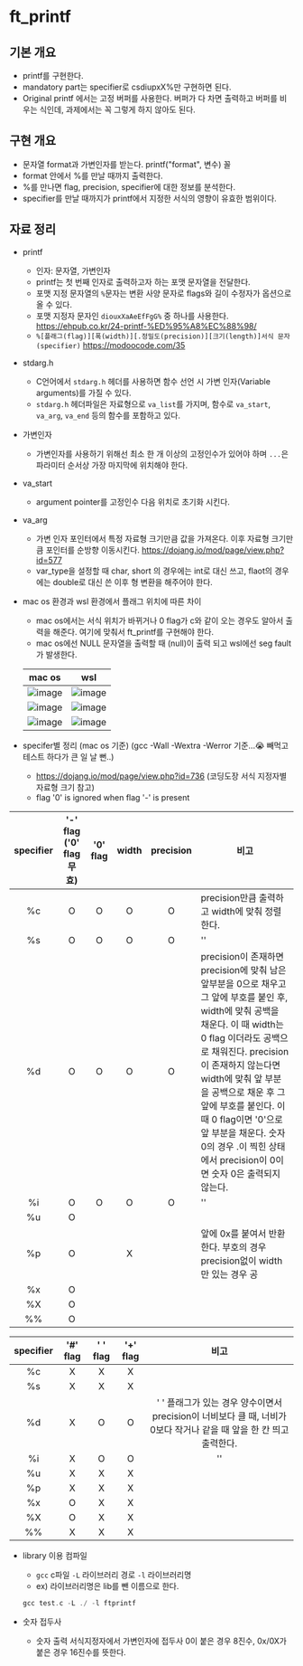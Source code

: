 # ft_printf
## 기본 개요
* printf를 구현한다.
* mandatory part는 specifier로 csdiupxX%만 구현하면 된다.
* Original printf 에서는 고정 버퍼를 사용한다. 버퍼가 다 차면 출력하고 버퍼를 비우는 식인데, 과제에서는 꼭 그렇게 하지 않아도 된다.

## 구현 개요
* 문자열 format과 가변인자를 받는다. printf("format", 변수) 꼴
* format 안에서 %를 만날 때까지 출력한다.
* %를 만나면 flag, precision, specifier에 대한 정보를 분석한다.
* specifier를 만날 때까지가 printf에서 지정한 서식의 영향이 유효한 범위이다.

## 자료 정리
* printf
  * 인자: 문자열, 가변인자
  * printf는 첫 번째 인자로 출력하고자 하는 포맷 문자열을 전달한다.
  * 포맷 지정 문자열의 ``%``문자는 변환 사양 문자로 flags와 길이 수정자가 옵션으로 올 수 있다.
  * 포맷 지정자 문자인 ``diouxXaAeEfFgG%`` 중 하나를 사용한다. <https://ehpub.co.kr/24-printf-%ED%95%A8%EC%88%98/>
  * ``%[플래그(flag)][폭(width)][.정밀도(precision)][크기(length)]서식 문자(specifier)`` <https://modoocode.com/35>
* stdarg.h
  * C언어에서 ``stdarg.h`` 헤더를 사용하면 함수 선언 시 가변 인자(Variable arguments)를 가질 수 있다.
  * ``stdarg.h`` 헤더파일은 자료형으로 ``va_list``를 가지며, 함수로 ``va_start``, ``va_arg``, ``va_end`` 등의 함수를 포함하고 있다.
* 가변인자
  * 가변인자를 사용하기 위해선 최소 한 개 이상의 고정인수가 있어야 하며 ``...``은 파라미터 순서상 가장 마지막에 위치해야 한다.
* va_start
  * argument pointer를 고정인수 다음 위치로 초기화 시킨다.
* va_arg
  * 가변 인자 포인터에서 특정 자료형 크기만큼 값을 가져온다. 이후 자료형 크기만큼 포인터를 순방향 이동시킨다. <https://dojang.io/mod/page/view.php?id=577>
  * var_type을 설정할 때 char, short 의 경우에는 int로 대신 쓰고, flaot의 경우에는 double로 대신 쓴 이후 형 변환을 해주어야 한다.
* mac os 환경과 wsl 환경에서 플래그 위치에 따른 차이
  * mac os에서는 서식 위치가 바뀌거나 0 flag가 c와 같이 오는 경우도 알아서 출력을 해준다. 여기에 맞춰서 ft_printf를 구현해야 한다.
  * mac os에선 NULL 문자열을 출력할 때 (null)이 출력 되고 wsl에선 seg fault가 발생한다.

  |mac os|wsl|
  |---|---|
  |![image](https://user-images.githubusercontent.com/52701529/125905615-0faaeb96-0ac8-46a9-98ae-4e381261c315.png)|![image](https://user-images.githubusercontent.com/52701529/125905514-54bf5c66-e88b-46dd-9bfc-d77508be7566.png)|
  |![image](https://user-images.githubusercontent.com/52701529/125905699-4952d24f-c732-44ad-94e9-c5796ee37f06.png)|![image](https://user-images.githubusercontent.com/52701529/125905803-f7750758-1137-40d5-bc1b-f94fbc59f8c3.png)|
  |![image](https://user-images.githubusercontent.com/52701529/126031506-9b0ad7a2-0f9a-4b84-b7da-9742e1117f6b.png)|![image](https://user-images.githubusercontent.com/52701529/126031524-f9c602d6-8cab-4dda-9e09-bc6837927734.png)

* specifer별 정리 (mac os 기준) (gcc -Wall -Wextra -Werror 기준...😭 빼먹고 테스트 하다가 큰 일 날 뻔..)
  * https://dojang.io/mod/page/view.php?id=736 (코딩도장 서식 지정자별 자료형 크기 참고)
  * flag '0' is ignored when flag '-' is present

| specifier | '-' flag ('0' flag 무효) | '0' flag | width | precision | 비고 |
|:---------:|:------------------------:|:--------:|:-----:|:---------:|------|
|%c| O | O | O | O | precision만큼 출력하고 width에 맞춰 정렬한다. |
|%s| O | O | O | O | '' |
|%d| O | O | O | O | precision이 존재하면 precision에 맞춰 남은 앞부분을 0으로 채우고 그 앞에 부호를 붙인 후, width에 맞춰 공백을 채운다. 이 때 width는 0 flag 이더라도 공백으로 채워진다. precision이 존재하지 않는다면 width에 맞춰 앞 부분을 공백으로 채운 후 그 앞에 부호를 붙인다. 이 때 0 flag이면 '0'으로 앞 부분을 채운다. 숫자 0의 경우 .이 찍힌 상태에서 precision이 0이면 숫자 0은 출력되지 않는다. |
|%i| O | O | O | O | '' |
|%u| O |   |   |   |   |
|%p| O |   | X |   | 앞에 0x를 붙여서 반환한다. 부호의 경우 precision없이 width만 있는 경우 공  |
|%x| O |   |   |   |   |
|%X| O |   |   |   |   |
|%%| O |   |   |   |   |


| specifier | '#' flag | ' ' flag | '+' flag | 비고 |
|:---------:|:--------:|:--------:|:--------:|:-----:|
|%c| X | X | X |   |
|%s| X | X | X |   |
|%d| X | O | O | ' ' 플래그가 있는 경우 양수이면서 precision이 너비보다 클 때, 너비가 0보다 작거나 같을 때 앞을 한 칸 띄고 출력한다. |
|%i| X | O | O | '' |
|%u| X | X | X |   |
|%p| X | X | X |   |
|%x| O | X | X |   |
|%X| O | X | X |   |
|%%| X | X | X |   |

* library 이용 컴파일
  * ``gcc`` c파일 ``-L`` 라이브러리 경로 ``-l`` 라이브러리명
  * ex) 라이브러리명은 lib를 뺀 이름으로 한다.
  ```c
  gcc test.c -L ./ -l ftprintf
  ```
  
* 숫자 접두사
  * 숫자 출력 서식지정자에서 가변인자에 접두사 0이 붙은 경우 8진수, 0x/0X가 붙은 경우 16진수를 뜻한다.
